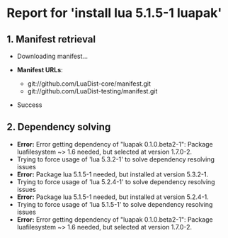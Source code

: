 # Report for 'install lua 5.1.5-1 luapak'


## 1. Manifest retrieval

- Downloading manifest...

- **Manifest URLs**:
    - git://github.com/LuaDist-core/manifest.git
    - git://github.com/LuaDist-testing/manifest.git
- Success

## 2. Dependency solving

- **Error:** Error getting dependency of "luapak 0.1.0.beta2-1": Package luafilesystem ~> 1.6 needed, but selected at version 1.7.0-2.
- Trying to force usage of 'lua 5.3.2-1' to solve dependency resolving issues
- **Error:** Package lua 5.1.5-1 needed, but installed at version 5.3.2-1.
- Trying to force usage of 'lua 5.2.4-1' to solve dependency resolving issues
- **Error:** Package lua 5.1.5-1 needed, but installed at version 5.2.4-1.
- Trying to force usage of 'lua 5.1.5-1' to solve dependency resolving issues
- **Error:** Error getting dependency of "luapak 0.1.0.beta2-1": Package luafilesystem ~> 1.6 needed, but selected at version 1.7.0-2.
